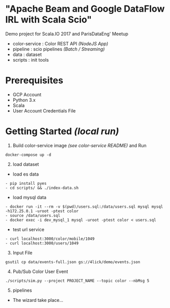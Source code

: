 # "Apache Beam and Google DataFlow IRL with Scala Scio" 

Demo project for Scala.IO 2017 and ParisDataEng' Meetup

* color-service : Color REST API _(NodeJS App)_
* pipeline : scio pipelines _(Batch / Streaming)_
* data : dataset
* scripts : init tools

Prerequisites
=============
- GCP Account
- Python 3.x
- Scala 
- User Account Credentials File

Getting Started _(local run)_
=============================
1. Build color-service image _(see color-service README)_ and Run
```
docker-compose up -d
```

2. load dataset
* load es data
```
- pip install pyes
- cd scripts/ && ./index-data.sh
```

* load mysql data
```
- docker run -it --rm -v $(pwd)/users.sql:/data/users.sql mysql mysql -h172.25.0.1 -uroot -ptest color
- source /data/users.sql
- docker exec -i dev_mysql_1 mysql -uroot -ptest color < users.sql
```

* test url service
```
- curl localhost:3000/color/mobile/1049
- curl localhost:3000/users/1049
```

3. Input File
```
gsutil cp data/events-full.json gs://4lick/demo/events.json
```

4. Pub/Sub Color User Event
```
./scripts/sim.py --project PROJECT_NAME --topic color --nbMsg 5
```

5. pipelines
* The wizard take place...

